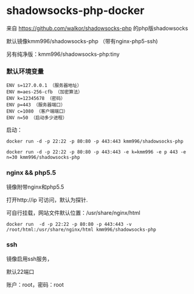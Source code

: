 # shadowsocks-php-docker

来自 https://github.com/walkor/shadowsocks-php 的php版shadowsocks

默认镜像kmm996/shadowsocks-php （带有nginx-php5-ssh)

另有纯净版：kmm996/shadowsocks-php:tiny

### 默认环境变量

```
ENV s=127.0.0.1 （服务器地址）
ENV m=aes-256-cfb （加密算法）
ENV k=12345678 （密码）
ENV p=443 （服务器端口）
ENV c=1080 （客户端端口）
ENV n=50 （启动多少进程）
```
启动：
```
docker run -d -p 22:22 -p 80:80 -p 443:443 kmm996/shadowsocks-php

docker run -d -p 22:22 -p 80:80 -p 443:443 -e k=kmm996 -e p 443 -e n=30 kmm996/shadowsocks-php
```
### nginx && php5.5

镜像附带nginx和php5.5

打开http://ip 可访问，默认为探针.

可自行挂载，网站文件默认位置：/usr/share/nginx/html

```
docker run  -d -p 22:22 -p 80:80 -p 443:443 -v /root/html:/usr/share/nginx/html kmm996/shadowsocks-php
```
### ssh

镜像启用ssh服务，

默认22端口

账户：root，密码：root
